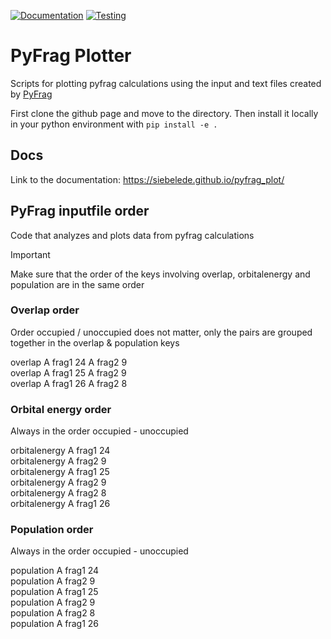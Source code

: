 [![Documentation](https://github.com/SiebeLeDe/pyfrag_plot/actions/workflows/build_docs.yml/badge.svg)](https://github.com/SiebeLeDe/pyfrag_plot/actions/workflows/build_docs.yml) [![Testing](https://github.com/SiebeLeDe/pyfrag_plot/actions/workflows/test.yml/badge.svg)](https://github.com/SiebeLeDe/pyfrag_plot/actions/workflows/test.yml)


# PyFrag Plotter

Scripts for plotting pyfrag calculations using the input and text files created by [PyFrag](https://pyfragdocument.readthedocs.io/en/latest/install.html)

First clone the github page and move to the directory. Then install it locally in your python environment with
``pip install -e .``

## Docs

Link to the documentation: https://siebelede.github.io/pyfrag_plot/

## PyFrag inputfile order

Code that analyzes and plots data from pyfrag calculations

> [!IMPORTANT]
> Make sure that the order of the keys involving overlap, orbitalenergy and population are in the same order

### Overlap order

Order occupied / unoccupied does not matter, only the pairs are grouped together in the overlap & population keys

overlap A frag1 24 A frag2 9  
overlap A frag1 25 A frag2 9  
overlap A frag1 26 A frag2 8  

### Orbital energy order

Always in the order occupied - unoccupied

orbitalenergy A frag1 24  
orbitalenergy A frag2 9  
orbitalenergy A frag1 25  
orbitalenergy A frag2 9  
orbitalenergy A frag2 8  
orbitalenergy A frag1 26  

### Population order

Always in the order occupied - unoccupied

population A frag1 24  
population A frag2 9  
population A frag1 25  
population A frag2 9  
population A frag2 8  
population A frag1 26  

<!-- (Purpose)

Authors
Siebe & Simone

License (ook LICENSE file toevoegen)
MIT License

Recommended citation
https://coderefinery.github.io/social-coding/software-citation/ 
[Author], [Author], [Title], [Jaartal] etc. 

Copy-paste-able example to get started
Opties: 
- Linken 
- Code integreren

Dependencies and their versions or version ranges

Installation instructions

Tutorials covering key functionality

Reference documentation (e.g. API) covering all functionality

How do you want to be asked questions (mailing list or forum or chat or issue tracker)

Possibly a FAQ section

Contribution guide -->
